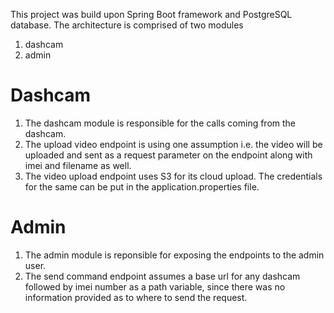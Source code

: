 This project was build upon Spring Boot framework and PostgreSQL database.
The architecture is comprised of two modules
  1. dashcam
  2. admin
  
# Dashcam
1. The dashcam module is responsible for the calls coming from the dashcam.
2. The upload video endpoint is using one assumption i.e. the video will be uploaded and sent as a request parameter on the endpoint along with imei and filename as well.
3. The video upload endpoint uses S3 for its cloud upload. The credentials for the same can be put in the application.properties file.

# Admin
1. The admin module is reponsible for exposing the endpoints to the admin user.
2. The send command endpoint assumes a base url for any dashcam followed by imei number as a path variable, since there was no information provided as to where to send the request.
